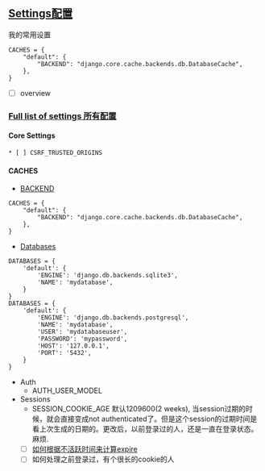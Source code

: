 ## [Settings配置](https://docs.djangoproject.com/en/4.1/ref/settings/)
我的常用设置
```python3
CACHES = {
    "default": {
        "BACKEND": "django.core.cache.backends.db.DatabaseCache",
    },
}
```

* [ ] overview

### [Full list of settings 所有配置](https://docs.djangoproject.com/en/4.1/ref/settings/#caches)

#### Core Settings

    * [ ] CSRF_TRUSTED_ORIGINS

#### CACHES
* [BACKEND](https://docs.djangoproject.com/en/4.1/ref/settings/#backend)
```
CACHES = {
    "default": {
        "BACKEND": "django.core.cache.backends.db.DatabaseCache",
    },
}
```

* [Databases](http://ramwin.com:8888/ref/settings.html#databases)
```
DATABASES = {
    'default': {
        'ENGINE': 'django.db.backends.sqlite3',
        'NAME': 'mydatabase',
    }
}
DATABASES = {
    'default': {
        'ENGINE': 'django.db.backends.postgresql',
        'NAME': 'mydatabase',
        'USER': 'mydatabaseuser',
        'PASSWORD': 'mypassword',
        'HOST': '127.0.0.1',
        'PORT': '5432',
    }
}
```

* Auth
    * AUTH_USER_MODEL
* Sessions
    * SESSION_COOKIE_AGE
    默认1209600(2 weeks), 当session过期的时候，就会直接变成not authenticated了。但是这个session的过期时间是看上次生成的日期的。更改后，以前登录过的人，还是一直在登录状态。麻烦.
    * [ ] [如何根据不活跃时间来计算expire](https://stackoverflow.com/questions/3024153/how-to-expire-session-due-to-inactivity-in-django)
    * [ ] 如何处理之前登录过，有个很长的cookie的人
